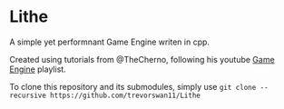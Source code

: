 # Lithe
A simple yet performnant Game Engine writen in cpp.

Created using tutorials from @TheCherno, following his youtube [Game Engine](https://youtube.com/playlist?list=PLlrATfBNZ98dC-V-N3m0Go4deliWHPFwT&si=kckg7OHeOGi6MB3z) playlist.

To clone this repository and its submodules, simply use `git clone --recursive https://github.com/trevorswan11/Lithe`
